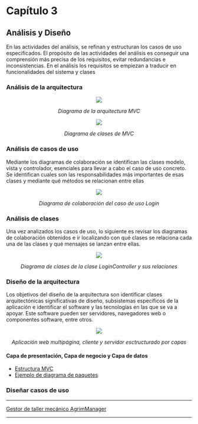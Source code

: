 # Capítulo 3

## Análisis y Diseño
En las actividades del análisis, se refinan y estructuran los casos de uso especificados. El propósito de las actividades del análisis es conseguir una comprensión más precisa de los requisitos, evitar redundancias e inconsistencias. En el análisis los requisitos se empiezan a traducir en funcionalidades del sistema y clases

### Análisis de la arquitectura
<p align="center">
  <img src="https://user-images.githubusercontent.com/22343642/233075604-dfb711bb-a84e-486c-b519-c609e1d73ba7.png" />
</p>
<div align="center">
  <em>Diagrama de la arquitectura MVC</em>
</div>

<p align="center">
  <img src="https://user-images.githubusercontent.com/22343642/233076401-e08a7baa-1f9e-4ec9-8df0-eab7e5e2b3a2.png" />
</p>
<div align="center">
  <em>Diagrama de clases de MVC</em>
</div>

### Análisis de casos de uso
Mediante los diagramas de colaboración se identifican las clases modelo, vista y controlador, esenciales para llevar a cabo el caso de uso concreto. Se identifican cuales son las responsabilidades más importantes de esas clases y mediante qué métodos se relacionan entre ellas

<p align="center">
  <img src="https://user-images.githubusercontent.com/22343642/233089268-a49b67b2-0838-4ba0-a62d-6dee0f10bbc2.png" />
</p>
<div align="center">
  <em>Diagrama de colaboración del caso de uso Login</em>
</div>

### Análisis de clases
Una vez analizados los casos de uso, lo siguiente es revisar los diagramas de colaboración obtenidos e ir localizando con qué clases se relaciona cada una de las clases y qué mensajes se lanzan entre ellas.

<p align="center">
  <img src="https://user-images.githubusercontent.com/22343642/233092767-55950517-1e80-41bc-9b7d-ac031f1b32eb.png" />
</p>
<div align="center">
  <em>Diagrama de clases de la clase LoginController y sus relaciones</em>
</div>

### Diseño de la arquitectura
Los objetivos del diseño de la arquitectura son identificar clases arquitectónicas significativas de diseño, subsistemas específicos de la aplicación e identificar el software y las tecnologías en las que se va a apoyar. Este software pueden ser servidores, navegadores web o componentes software, entre otros.

<p align="center">
  <img src="https://user-images.githubusercontent.com/22343642/233095433-436c3695-4b3d-4aa5-b129-3b66937a85af.png" />
</p>
<div align="center">
  <em>Aplicación web multipágina, cliente y servidor esctructurado por capas</em>
</div>

#### Capa de presentación, Capa de negocio y Capa de datos
* [Estructura MVC](https://user-images.githubusercontent.com/22343642/233102062-85cb6b2e-47b7-466f-b1ba-d77ac3b97bf7.png)
* [Ejemplo de diagrama de paquetes](https://user-images.githubusercontent.com/22343642/233102671-107bc8a8-1537-4940-b878-dbbce6525578.png)

### Diseñar casos de uso

***
[Gestor de taller mecánico AgrimManager](https://www.notion.so/Gestor-de-taller-mec-nico-AgrimManager-a8d44826c2494e15bcb235fc1019938d?pvs=4#0a1fbda23e2e4946ae7ae12bcd724a9d)
***
